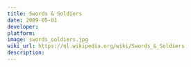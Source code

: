 ```yaml
---
title: Swords & Soldiers
date: 2009-05-01
developer: 
platform: 
image: swords_soldiers.jpg
wiki_url: https://nl.wikipedia.org/wiki/Swords_&_Soldiers
description: 
---
```

